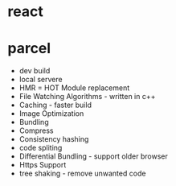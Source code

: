 # react


# parcel
- dev build
- local servere
- HMR = HOT Module replacement
- File Watching Algorithms - written in c++
- Caching - faster build
- Image Optimization
- Bundling
- Compress
- Consistency hashing
- code spliting
- Differential Bundling - support older browser
- Https Support
- tree shaking - remove unwanted code
